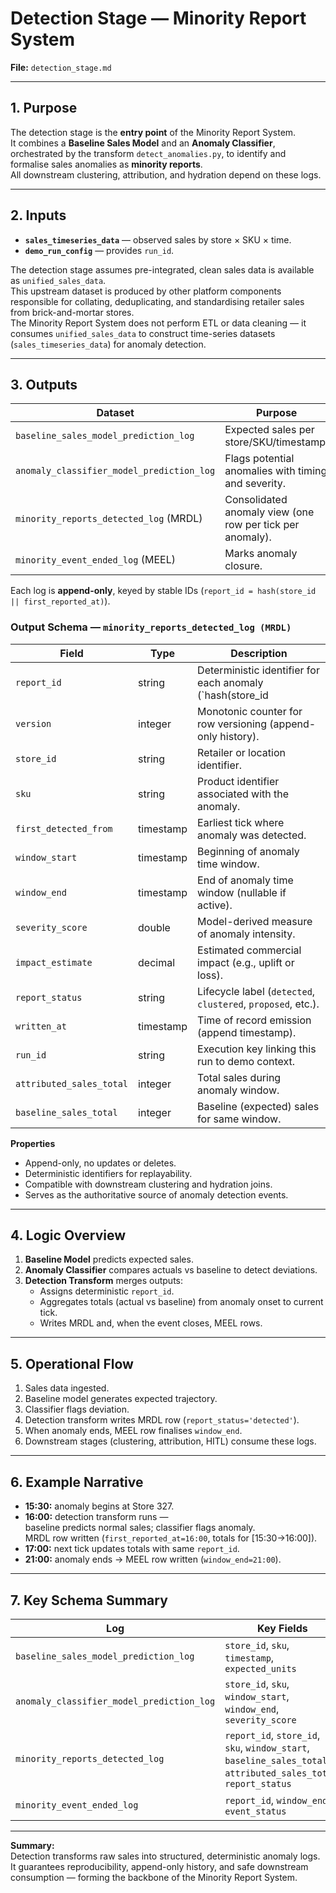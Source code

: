 # Detection Stage — Minority Report System  
**File:** `detection_stage.md`  

---

## 1. Purpose  
The detection stage is the **entry point** of the Minority Report System.  
It combines a **Baseline Sales Model** and an **Anomaly Classifier**, orchestrated by the transform `detect_anomalies.py`, to identify and formalise sales anomalies as **minority reports**.  
All downstream clustering, attribution, and hydration depend on these logs.

---

## 2. Inputs  
- **`sales_timeseries_data`** — observed sales by store × SKU × time.  
- **`demo_run_config`** — provides `run_id`.  

The detection stage assumes pre-integrated, clean sales data is available as `unified_sales_data`.  
This upstream dataset is produced by other platform components responsible for collating, deduplicating, and standardising retailer sales from brick-and-mortar stores.  
The Minority Report System does not perform ETL or data cleaning — it consumes `unified_sales_data` to construct time-series datasets (`sales_timeseries_data`) for anomaly detection.

---

## 3. Outputs  
| Dataset | Purpose |
|----------|----------|
| `baseline_sales_model_prediction_log` | Expected sales per store/SKU/timestamp. |
| `anomaly_classifier_model_prediction_log` | Flags potential anomalies with timing and severity. |
| `minority_reports_detected_log` (MRDL) | Consolidated anomaly view (one row per tick per anomaly). |
| `minority_event_ended_log` (MEEL) | Marks anomaly closure. |

Each log is **append-only**, keyed by stable IDs (`report_id = hash(store_id || first_reported_at)`).

### Output Schema — `minority_reports_detected_log (MRDL)`

| Field | Type | Description |
|--------|------|-------------|
| `report_id` | string | Deterministic identifier for each anomaly (`hash(store_id || first_detected_from)`). |
| `version` | integer | Monotonic counter for row versioning (append-only history). |
| `store_id` | string | Retailer or location identifier. |
| `sku` | string | Product identifier associated with the anomaly. |
| `first_detected_from` | timestamp | Earliest tick where anomaly was detected. |
| `window_start` | timestamp | Beginning of anomaly time window. |
| `window_end` | timestamp | End of anomaly time window (nullable if active). |
| `severity_score` | double | Model-derived measure of anomaly intensity. |
| `impact_estimate` | decimal | Estimated commercial impact (e.g., uplift or loss). |
| `report_status` | string | Lifecycle label (`detected`, `clustered`, `proposed`, etc.). |
| `written_at` | timestamp | Time of record emission (append timestamp). |
| `run_id` | string | Execution key linking this run to demo context. |
| `attributed_sales_total` | integer | Total sales during anomaly window. |
| `baseline_sales_total` | integer | Baseline (expected) sales for same window. |

**Properties**
- Append-only, no updates or deletes.  
- Deterministic identifiers for replayability.  
- Compatible with downstream clustering and hydration joins.  
- Serves as the authoritative source of anomaly detection events.

---

## 4. Logic Overview  
1. **Baseline Model** predicts expected sales.  
2. **Anomaly Classifier** compares actuals vs baseline to detect deviations.  
3. **Detection Transform** merges outputs:  
   - Assigns deterministic `report_id`.  
   - Aggregates totals (actual vs baseline) from anomaly onset to current tick.  
   - Writes MRDL and, when the event closes, MEEL rows.

---

## 5. Operational Flow  
1. Sales data ingested.  
2. Baseline model generates expected trajectory.  
3. Classifier flags deviation.  
4. Detection transform writes MRDL row (`report_status='detected'`).  
5. When anomaly ends, MEEL row finalises `window_end`.  
6. Downstream stages (clustering, attribution, HITL) consume these logs.

---

## 6. Example Narrative  
- **15:30:** anomaly begins at Store 327.  
- **16:00:** detection transform runs —  
  baseline predicts normal sales; classifier flags anomaly.  
  MRDL row written (`first_reported_at=16:00`, totals for [15:30→16:00]).  
- **17:00:** next tick updates totals with same `report_id`.  
- **21:00:** anomaly ends → MEEL row written (`window_end=21:00`).  

---

## 7. Key Schema Summary  
| Log | Key Fields | Notes |
|-----|-------------|-------|
| `baseline_sales_model_prediction_log` | `store_id`, `sku`, `timestamp`, `expected_units` | Baseline reference. |
| `anomaly_classifier_model_prediction_log` | `store_id`, `sku`, `window_start`, `window_end`, `severity_score` | Anomaly signal. |
| `minority_reports_detected_log` | `report_id`, `store_id`, `sku`, `window_start`, `baseline_sales_total`, `attributed_sales_total`, `report_status` | Authoritative anomaly record. |
| `minority_event_ended_log` | `report_id`, `window_end`, `event_status` | Closure marker. |

---

**Summary:**  
Detection transforms raw sales into structured, deterministic anomaly logs.  
It guarantees reproducibility, append-only history, and safe downstream consumption — forming the backbone of the Minority Report System.
